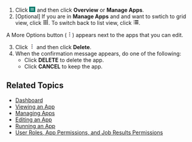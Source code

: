 
1. Click ![menu button](images/menu-button.png) and then click **Overview** or **Manage Apps**. 
2. [Optional] If you are in **Manage Apps** and and want to swtich to grid view, click ![grid view](images/grid-view.png). To switch back to list view, click ![list view](images/list-view.png).
  
  A More Options button (![more options button](images/more-options.png)) appears next to the apps that you can edit.
  
3. Click ![more options button](images/more-options.png) and then click **Delete**.
4. When the confirmation message appears, do one of the following:
   * Click **DELETE** to delete the app.
   * Click **CANCEL** to keep the app.
 
## Related Topics
* [Dashboard](overview.md)
* [Viewing an App](viewing-app.md)
* [Managing Apps](managing-apps.md)
* [Editing an App](editing-app.md)
* [Running an App](running-app.md)
* [User Roles, App Permissions, and Job Results Permissions](app-permission-user-role.md)
